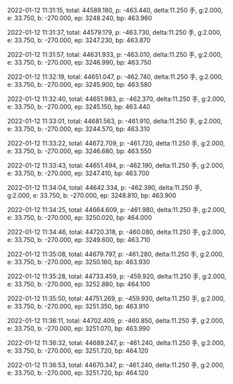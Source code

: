 2022-01-12 11:31:15, total: 44589.180, p: -463.440, delta:11.250 手, g:2.000, e: 33.750, b: -270.000, ep: 3248.240, bp: 463.960

2022-01-12 11:31:37, total: 44579.179, p: -463.730, delta:11.250 手, g:2.000, e: 33.750, b: -270.000, ep: 3247.230, bp: 463.870

2022-01-12 11:31:57, total: 44631.933, p: -463.010, delta:11.250 手, g:2.000, e: 33.750, b: -270.000, ep: 3246.990, bp: 463.750

2022-01-12 11:32:19, total: 44651.047, p: -462.740, delta:11.250 手, g:2.000, e: 33.750, b: -270.000, ep: 3245.900, bp: 463.580

2022-01-12 11:32:40, total: 44651.983, p: -462.370, delta:11.250 手, g:2.000, e: 33.750, b: -270.000, ep: 3245.150, bp: 463.440

2022-01-12 11:33:01, total: 44681.563, p: -461.910, delta:11.250 手, g:2.000, e: 33.750, b: -270.000, ep: 3244.570, bp: 463.310

2022-01-12 11:33:22, total: 44672.709, p: -461.720, delta:11.250 手, g:2.000, e: 33.750, b: -270.000, ep: 3246.680, bp: 463.550

2022-01-12 11:33:43, total: 44651.494, p: -462.190, delta:11.250 手, g:2.000, e: 33.750, b: -270.000, ep: 3247.410, bp: 463.700

2022-01-12 11:34:04, total: 44642.334, p: -462.390, delta:11.250 手, g:2.000, e: 33.750, b: -270.000, ep: 3248.810, bp: 463.900

2022-01-12 11:34:25, total: 44664.609, p: -461.980, delta:11.250 手, g:2.000, e: 33.750, b: -270.000, ep: 3250.020, bp: 464.000

2022-01-12 11:34:46, total: 44720.318, p: -460.080, delta:11.250 手, g:2.000, e: 33.750, b: -270.000, ep: 3249.600, bp: 463.710

2022-01-12 11:35:08, total: 44679.797, p: -461.280, delta:11.250 手, g:2.000, e: 33.750, b: -270.000, ep: 3250.160, bp: 463.930

2022-01-12 11:35:28, total: 44733.459, p: -459.920, delta:11.250 手, g:2.000, e: 33.750, b: -270.000, ep: 3252.880, bp: 464.100

2022-01-12 11:35:50, total: 44751.269, p: -459.930, delta:11.250 手, g:2.000, e: 33.750, b: -270.000, ep: 3251.350, bp: 463.910

2022-01-12 11:36:11, total: 44702.409, p: -460.850, delta:11.250 手, g:2.000, e: 33.750, b: -270.000, ep: 3251.070, bp: 463.990

2022-01-12 11:36:32, total: 44689.247, p: -461.240, delta:11.250 手, g:2.000, e: 33.750, b: -270.000, ep: 3251.720, bp: 464.120

2022-01-12 11:36:53, total: 44670.347, p: -461.240, delta:11.250 手, g:2.000, e: 33.750, b: -270.000, ep: 3251.720, bp: 464.120